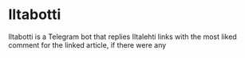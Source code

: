 # Iltabotti

Iltabotti is a Telegram bot that replies Iltalehti links with the most liked comment for the linked article, if there were any
